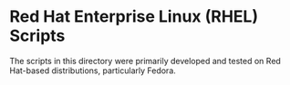 # Red Hat Enterprise Linux (RHEL) Scripts

The scripts in this directory were primarily developed and tested on Red Hat-based distributions, particularly Fedora.